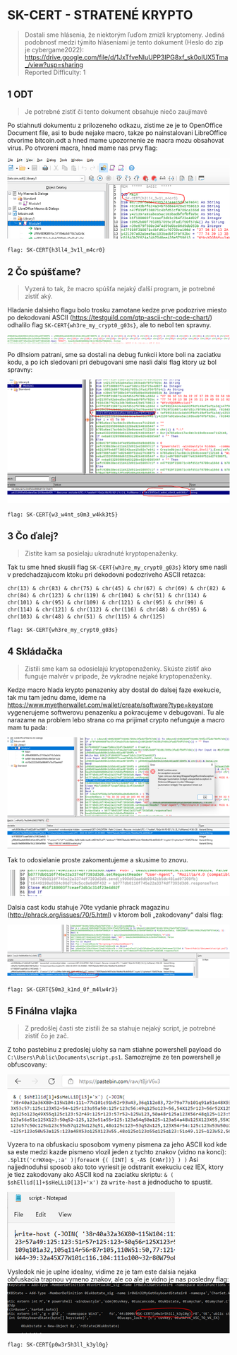 # SK-CERT - STRATENÉ KRYPTO
> Dostali sme hlásenia, že niektorým ľuďom zmizli kryptomeny. Jediná podobnosť medzi týmito hláseniami je tento dokument (Heslo do zip je cybergame2022): https://drive.google.com/file/d/1JxTfveNIuUPP3IPG8xf_sk0oIUX5Tma_/view?usp=sharing <br/>
Reported Difficulty: 1

## 1 ODT
> Je potrebné zistiť či tento dokument obsahuje niečo zaujímavé

Po stiahnuti dokumentu z prilozeneho odkazu, zistime ze je to OpenOffice Document file, asi to bude nejake macro, takze po nainstalovani LibreOffice otvorime bitcoin.odt a hned mame upozornenie ze macra mozu obsahovat virus. Po otvoreni macra, hned mame nas prvy flag:

![](images/2022-03-05-14-00-36.png)

```
flag: SK-CERT{h3ll4_3v1l_m4cr0}
```

## 2 Čo spúšťame?
> Vyzerá to tak, že macro spúšťa nejaký ďalší program, je potrebné zistiť aký.

Hladanie dalsieho flagu bolo trosku zamotane kedze prve podozrive miesto po dekodovani ASCII (https://testguild.com/qtp-ascii-chr-code-chart/) odhalilo flag `SK-CERT{wh3re_my_crypt0_g03s}`, ale to nebol ten spravny.

![](images/2022-03-05-14-09-58.png)

Po dlhsiom patrani, sme sa dostali na debug funkcii ktore boli na zaciatku kodu, a po ich sledovani pri debugovani sme nasli dalsi flag ktory uz bol spravny:

![](images/2022-03-05-14-10-23.png)

```
flag: SK-CERT{w3_w4nt_s0m3_w4kk3t5}
```

## 3 Čo ďalej?
> Zistite kam sa posielaju ukradnuté kryptopenaženky.

Tak tu sme hned skusili flag `SK-CERT{wh3re_my_crypt0_g03s}` ktory sme nasli v predchadzajucom ktoku pri dekodovni podozriveho ASCII retazca:

```
chr(13) & chr(83) & chr(75) & chr(45) & chr(67) & chr(69) & chr(82) & chr(84) & chr(123) & chr(119) & chr(104) & chr(51) & chr(114) & chr(101) & chr(95) & chr(109) & chr(121) & chr(95) & chr(99) & chr(114) & chr(121) & chr(112) & chr(116) & chr(48) & chr(95) & chr(103) & chr(48) & chr(51) & chr(115) & chr(125)
```
```
flag: SK-CERT{wh3re_my_crypt0_g03s}
```

## 4 Skládačka
> Zistili sme kam sa odosielajú kryptopenaženky. Skúste zistiť ako funguje malvér v prípade, že vykradne nejaké kryptopenaženky.

Kedze macro hlada krypto penazenky aby dostal do dalsej faze exekucie, tak mu tam jednu dame, ideme na https://www.myetherwallet.com/wallet/create/software?type=keystore vygenerujeme softwerovu penazenku a pokracujeme v debugovani. Tu ale narazame na problem lebo strana co ma prijimat crypto nefunguje a macro mam tu pada:

![](images/2022-03-05-14-14-27.png)

Tak to odosielanie proste zakomentujeme a skusime to znovu.

![](images/2022-03-05-14-14-40.png)

Dalsia cast kodu stahuje 70te vydanie phrack magazinu (http://phrack.org/issues/70/5.html) v ktorom boli „zakodovany“ dalsi flag:

![](images/2022-03-05-14-15-24.png)

```
flag: SK-CERT{50m3_k1nd_0f_m4lw4r3}
```

## 5 Finálna vlajka
> Z predošlej časti ste zistili že sa stahuje nejaký script, je potrebné zistiť čo je zač.

Z toho pastebinu z predoslej ulohy sa nam stiahne powershell payload do `C:\Users\Public\Documents\script.ps1`. Samozrejme ze ten powershell je obfuscovany:

![](images/2022-03-05-14-16-02.png)

Vyzera to na obfuskaciu sposobom vymeny pismena za jeho ASCII kod kde sa este medzi kazde pismeno vlozil jeden z tychto znakov (vidno na konci): `.SplIt('crWXoq~,:a' )|foreacH {( [INT] $_-AS [CHAr])} ) )`
Asi najjednoduhsi sposob ako toto vyriesit je odstranit exekuciu cez IEX, ktory je tiez zakodovany ako ASCII kod na zaciatku skriptu: `& ( $shEllid[1]+$sHeLLiD[13]+'x')` za `write-host` a jednoducho to spustit.

![](images/2022-03-05-14-18-43.png)

Vysledok nie je uplne idealny, vidime ze je tam este dalsia nejaka obfuskacia trapnou vymeno znakov, ale co ale je vidno je nas posledny flag:
![](images/2022-03-05-14-19-06.png)

```
flag: SK-CERT{p0w3r5h3ll_k3yl0g}
```